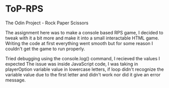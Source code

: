 # ToP-RPS
The Odin Project - Rock Paper Scissors

The assignment here was to make a console based RPS game, I decided to tweak with it a bit more and make it into a small interactable HTML game.
Writing the code at first everything went smooth but for some reason I couldn't get the game to run properly.

Tried debugging using the console.log() command, I recieved the values I expected
The issue was inside JavaScript code, I was taking in playerOption variable value in lowercase letters, if loop didn't recognize the variable value due to the first letter and didn't work nor did it give an error message.